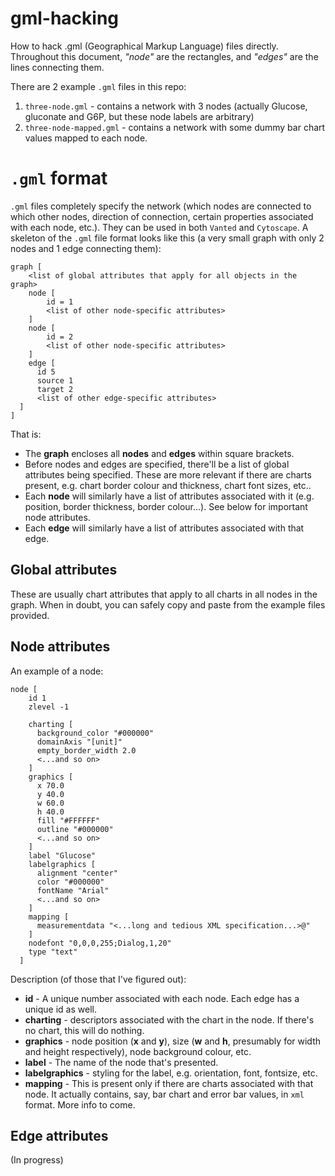 # gml-hacking
How to hack .gml (Geographical Markup Language) files directly. Throughout this document, *"node"* are the rectangles, and *"edges"* are the lines connecting them.

There are 2 example `.gml` files in this repo:
1. `three-node.gml` - contains a network with 3 nodes (actually Glucose, gluconate and G6P, but these node labels are arbitrary)
2. `three-node-mapped.gml` - contains a network with some dummy bar chart values mapped to each node. 

# `.gml` format

`.gml` files completely specify the network (which nodes are connected to which other nodes, direction of connection, certain properties associated with each node, etc.). They can be used in both `Vanted` and `Cytoscape`. A skeleton of the `.gml` file format looks like this (a very small graph with only 2 nodes and 1 edge connecting them):

```
graph [
    <list of global attributes that apply for all objects in the graph>
    node [
        id = 1
        <list of other node-specific attributes>
    ]
    node [
        id = 2
        <list of other node-specific attributes>
    ]
    edge [
      id 5
      source 1
      target 2
      <list of other edge-specific attributes>
  ]
]
```
That is:
* The **graph** encloses all **nodes** and **edges** within square brackets.
* Before nodes and edges are specified, there'll be a list of global attributes being specified. These are more relevant if there are charts present, e.g. chart border colour and thickness, chart font sizes, etc..
* Each **node** will similarly have a list of attributes associated with it (e.g. position, border thickness, border colour...). See below for important node attributes. 
* Each **edge** will similarly have a list of attributes associated with that edge.

## Global attributes

These are usually chart attributes that apply to all charts in all nodes in the graph. When in doubt, you can safely copy and paste from the example files provided. 

## Node attributes

An example of a node:

```
node [
    id 1
    zlevel -1

    charting [
      background_color "#000000"
      domainAxis "[unit]"
      empty_border_width 2.0
      <...and so on>
    ]
    graphics [
      x 70.0
      y 40.0
      w 60.0
      h 40.0
      fill "#FFFFFF"
      outline "#000000"
      <...and so on>
    ]
    label "Glucose"
    labelgraphics [
      alignment "center"
      color "#000000"
      fontName "Arial"
      <...and so on>
    ]
    mapping [
      measurementdata "<...long and tedious XML specification...>@"
    ]
    nodefont "0,0,0,255;Dialog,1,20"
    type "text"
  ]
```

Description (of those that I've figured out):

* **id** - A unique number associated with each node. Each edge has a unique id as well.
* **charting** - descriptors associated with the chart in the node. If there's no chart, this will do nothing.
* **graphics** - node position (**x** and **y**), size (**w** and **h**, presumably for width and height respectively), node background colour, etc. 
* **label** - The name of the node that's presented.
* **labelgraphics** - styling for the label, e.g. orientation, font, fontsize, etc. 
* **mapping** - This is present only if there are charts associated with that node. It actually contains, say, bar chart and error bar values, in `xml` format. More info to come. 

## Edge attributes

(In progress)
